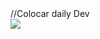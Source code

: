 <div>
//Colocar daily Dev
<div>
  <div>
    <img align="center" src="https://github-readme-stats.vercel.app/api/top-langs/?username=telesdeveloper&layout=compact&theme=dracula&count_private=true" />
  </div>
</div>
</div>
